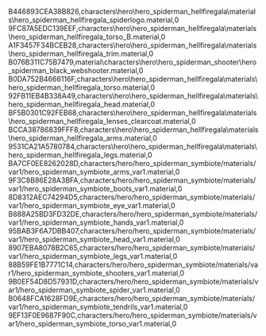 B446893CEA38B826,characters\hero\hero_spiderman_hellfiregala\materials\hero_spiderman_hellfiregala_spiderlogo.material,0
9FC87A5EDC139EEF,characters\hero\hero_spiderman_hellfiregala\materials\hero_spiderman_hellfiregala_torso_B.material,0
A1F3457F34BCEB28,characters\hero\hero_spiderman_hellfiregala\materials\hero_spiderman_hellfiregala_trim.material,0
B076B311C75B7479,material\characters\hero\hero_spiderman_shooter\hero_spiderman_black_webshooter.material,0
B0DA752B4666116F,characters\hero\hero_spiderman_hellfiregala\materials\hero_spiderman_hellfiregala_torso.material,0
92FB11EB4B338A49,characters\hero\hero_spiderman_hellfiregala\materials\hero_spiderman_hellfiregala_head.material,0
BF5B0301C92FEB68,characters\hero\hero_spiderman_hellfiregala\materials\hero_spiderman_hellfiregala_lenses_clearcoat.material,0
BCCA38786839FFF8,characters\hero\hero_spiderman_hellfiregala\materials\hero_spiderman_hellfiregala_arms.material,0
9531CA21A5780784,characters\hero\hero_spiderman_hellfiregala\materials\hero_spiderman_hellfiregala_legs.material,0
BA7CF0EE8262028D,characters/hero/hero_spiderman_symbiote/materials/var1/hero_spiderman_symbiote_arms_var1.material,0
9F3C8B86E28A3BFA,characters/hero/hero_spiderman_symbiote/materials/var1/hero_spiderman_symbiote_boots_var1.material,0
8D8312AEC74294D5,characters/hero/hero_spiderman_symbiote/materials/var1/hero_spiderman_symbiote_eye_var1.material,0
B888A25BD3FD32DE,characters/hero/hero_spiderman_symbiote/materials/var1/hero_spiderman_symbiote_hands_var1.material,0
95BAB3F6A7DBB407,characters/hero/hero_spiderman_symbiote/materials/var1/hero_spiderman_symbiote_head_var1.material,0
8907EBA8078B2C65,characters/hero/hero_spiderman_symbiote/materials/var1/hero_spiderman_symbiote_legs_var1.material,0
88B59FE1B7771C14,characters/hero/hero_spiderman_symbiote/materials/var1/hero_spiderman_symbiote_shooters_var1.material,0
9B0EF54D8D57931D,characters/hero/hero_spiderman_symbiote/materials/var1/hero_spiderman_symbiote_spider_var1.material,0
B0648FCA1628FD9E,characters/hero/hero_spiderman_symbiote/materials/var1/hero_spiderman_symbiote_tendrils_var1.material,0
9EF13F0E9687F90C,characters/hero/hero_spiderman_symbiote/materials/var1/hero_spiderman_symbiote_torso_var1.material,0
